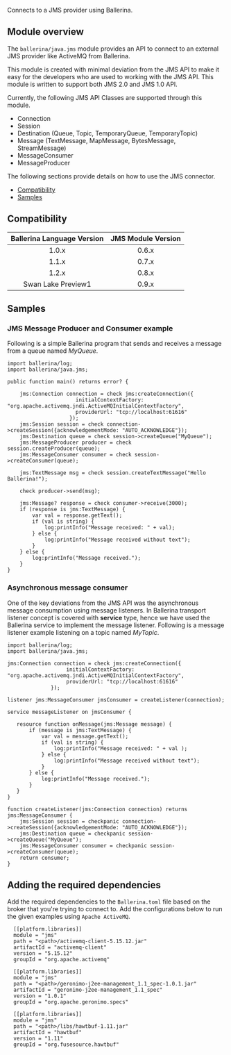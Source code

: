 Connects to a JMS provider using Ballerina.

## Module overview

The `ballerina/java.jms` module provides an API to connect to an external JMS provider like ActiveMQ from Ballerina.

This module is created with minimal deviation from the JMS API to make it easy for the developers who are used to working 
 with the JMS API. This module is written to support both JMS 2.0 and JMS 1.0 API. 
 
Currently, the following JMS API Classes are supported through this module.
 
 - Connection
 - Session
 - Destination (Queue, Topic, TemporaryQueue, TemporaryTopic)
 - Message (TextMessage, MapMessage, BytesMessage, StreamMessage)
 - MessageConsumer
 - MessageProducer
 
 The following sections provide details on how to use the JMS connector.
 
 - [Compatibility](#compatibility)
 - [Samples](#samples)
 
## Compatibility
 
|  Ballerina Language Version |       JMS Module Version       |
|:---------------------------:|:------------------------------:|
|         1.0.x               |             0.6.x              |
|         1.1.x               |             0.7.x              |
|         1.2.x               |             0.8.x              |
|    Swan Lake Preview1       |             0.9.x              |

## Samples

### JMS Message Producer and Consumer example

Following is a simple Ballerina program that sends and receives a message from a queue named *MyQueue*.

```ballerina
import ballerina/log;
import ballerina/java.jms;

public function main() returns error? {

    jms:Connection connection = check jms:createConnection({
                      initialContextFactory: "org.apache.activemq.jndi.ActiveMQInitialContextFactory",
                      providerUrl: "tcp://localhost:61616"
                    });
    jms:Session session = check connection->createSession({acknowledgementMode: "AUTO_ACKNOWLEDGE"});
    jms:Destination queue = check session->createQueue("MyQueue");
    jms:MessageProducer producer = check session.createProducer(queue);
    jms:MessageConsumer consumer = check session->createConsumer(queue);

    jms:TextMessage msg = check session.createTextMessage("Hello Ballerina!");

    check producer->send(msg);

    jms:Message? response = check consumer->receive(3000);
    if (response is jms:TextMessage) {
        var val = response.getText();
        if (val is string) {
            log:printInfo("Message received: " + val);
        } else {
            log:printInfo("Message received without text");
        }
    } else {
        log:printInfo("Message received.");
    }
}
```

### Asynchronous message consumer

One of the key deviations from the JMS API was the asynchronous message consumption using message listeners. In 
Ballerina transport listener concept is covered with **service** type, hence we have used the Ballerina service to 
implement the message listener. Following is a message listener example listening on a topic named *MyTopic*.

```ballerina
import ballerina/log;
import ballerina/java.jms;

jms:Connection connection = check jms:createConnection({
                   initialContextFactory: "org.apache.activemq.jndi.ActiveMQInitialContextFactory",
                   providerUrl: "tcp://localhost:61616"
              });

listener jms:MessageConsumer jmsConsumer = createListener(connection);

service messageListener on jmsConsumer {

   resource function onMessage(jms:Message message) {
       if (message is jms:TextMessage) {
           var val = message.getText();
           if (val is string) {
               log:printInfo("Message received: " + val );
           } else {
               log:printInfo("Message received without text");
           }
       } else {
           log:printInfo("Message received.");
       }
   }
}

function createListener(jms:Connection connection) returns  jms:MessageConsumer {
    jms:Session session = checkpanic connection->createSession({acknowledgementMode: "AUTO_ACKNOWLEDGE"});
    jms:Destination queue = checkpanic session->createQueue("MyQueue");
    jms:MessageConsumer consumer = checkpanic session->createConsumer(queue);
    return consumer;
}
```

## Adding the required dependencies 

Add the required dependencies to the `Ballerina.toml` file based on the broker that you're trying to connect to. 
Add the configurations below to run the given examples using `Apache ActiveMQ`. 

```
  [[platform.libraries]]
  module = "jms"
  path = "<path>/activemq-client-5.15.12.jar"
  artifactId = "activemq-client"
  version = "5.15.12"
  groupId = "org.apache.activemq"

  [[platform.libraries]]
  module = "jms"
  path = "<path>/geronimo-j2ee-management_1.1_spec-1.0.1.jar"
  artifactId = "geronimo-j2ee-management_1.1_spec"
  version = "1.0.1"
  groupId = "org.apache.geronimo.specs"

  [[platform.libraries]]
  module = "jms"
  path = "<path>/libs/hawtbuf-1.11.jar"
  artifactId = "hawtbuf"
  version = "1.11"
  groupId = "org.fusesource.hawtbuf"
```
